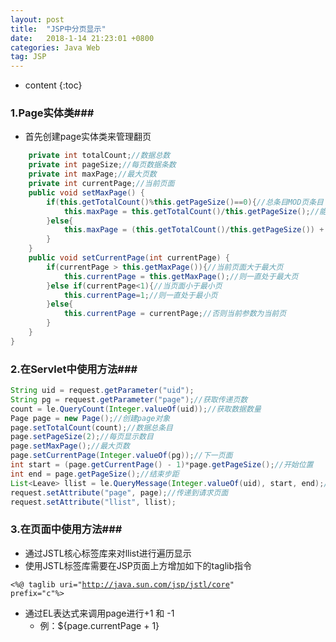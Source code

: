 ```yaml
---
layout: post
title:  "JSP中分页显示"
date:   2018-1-14 21:23:01 +0800
categories: Java Web
tag: JSP
---
```


* content
{:toc}

### 1.Page实体类###

*	首先创建page实体类来管理翻页

```java
	private int totalCount;//数据总数
	private int pageSize;//每页数据条数
	private int maxPage;//最大页数
	private int currentPage;//当前页面
	public void setMaxPage() {
		if(this.getTotalCount()%this.getPageSize()==0){//总条目MOD页条目 == 页数
			this.maxPage = this.getTotalCount()/this.getPageSize();//能整除
		}else{
			this.maxPage = (this.getTotalCount()/this.getPageSize()) + 1;//显示不完再加一页
		}
	}
	public void setCurrentPage(int currentPage) {
		if(currentPage > this.getMaxPage()){//当前页面大于最大页
			this.currentPage = this.getMaxPage();//则一直处于最大页
		}else if(currentPage<1){//当页面小于最小页
			this.currentPage=1;//则一直处于最小页
		}else{
			this.currentPage = currentPage;//否则当前参数为当前页
		}
	}
}
```
	
### 2.在Servlet中使用方法###

```java
String uid = request.getParameter("uid");
String pg = request.getParameter("page");//获取传递页数
count = le.QueryCount(Integer.valueOf(uid));//获取数据数量
Page page = new Page();//创建page对象
page.setTotalCount(count);//数据总条目
page.setPageSize(2);//每页显示数目
page.setMaxPage();//最大页数
page.setCurrentPage(Integer.valueOf(pg));//下一页面
int start = (page.getCurrentPage() - 1)*page.getPageSize();//开始位置
int end = page.getPageSize();//结束步距
List<Leave> llist = le.QueryMessage(Integer.valueOf(uid), start, end);//查询数据库
request.setAttribute("page", page);//传递到请求页面
request.setAttribute("llist", llist);
```

### 3.在页面中使用方法###

*	通过JSTL核心标签库来对llist进行遍历显示<br>
*	使用JSTL标签库需要在JSP页面上方增加如下的taglib指令<br>

<code><%@ taglib uri="http://java.sun.com/jsp/jstl/core" prefix="c"%></code><br>

*	通过EL表达式来调用page进行+1 和 -1<br>
	*	例：${page.currentPage + 1}<br>